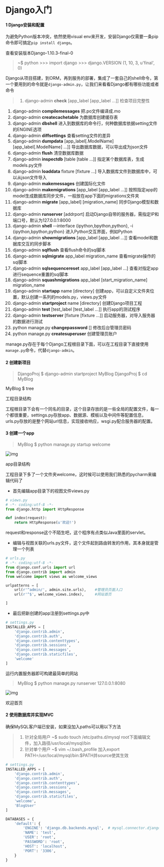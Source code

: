 # Django入门

#### 1 Django安装和配置

为避免Python版本冲突，依然使用visual env来开发，安装Django仅需要一条pip命令即可搞定`pip install django`。

查看安装版本Django-1.10.3-final-0

> ~$ python
> \>>> import django
> \>>> django.VERSION
> (1, 10, 3, u'final', 0)

Django从项目搭建，到ORM，再到服务的部署，集成了一套自己的shell命令，第一个要用到的命令就是`django-admin.py`，让我们来看看Django都有哪些功能或者命令

> 1. django-admin **check** [app_label [app_label ...]]
>    检查项目完整性

1. django-admin **compilemessages**
   把.po文件编译成.mo
2. django-admin **createcachetable**
   为数据库创建缓存表
3. django-admin **dbshell**
   进入到数据库的命令行，何种数据库依据setting文件的ENGINE选项
4. django-admin **diffsettings**
   查看setting文件的差异
5. django-admin **dumpdata** [app_label[.ModelName] [app_label[.ModelName] ...]]
   导出数据库数据，可以导出成为json文件
6. django-admin **flush**
   清空数据库数据
7. django-admin **inspectdb** [table [table ...]]
   指定某个数据库表，生成models.py文件
8. django-admin **loaddata** fixture [fixture ...]
   导入数据库文件到数据库中，可以从json文件导入
9. django-admin **makemessages**
   创建国际化文件
10. django-admin **makemigrations** [app_label [app_label ...]]
    按照指定app的model生成数据库同步文件，一般放在app下面的migrations文件夹
11. django-admin **migrate** [app_label] [migration_name]
    同步Django模型和数据库
12. django-admin **runserver** [addrport]
    启动Django自带的服务器，需指定IP和端口号，默认为127.0.0.1:8000
13. django-admin **shell**
    --interface {ipython,bpython,python}, -i {ipython,bpython,python}
    进入Python交互界面，例如Python
14. django-admin **showmigrations** [app_label [app_label ...]]
    查看model和数据库交互的同步脚本
15. django-admin **sqlflush**
    查看flush命令的sql脚本
16. django-admin **sqlmigrate** app_label migration_name
    查看migrate操作的sql脚本
17. django-admin **sqlsequencereset** app_label [app_label ...]
    查看对指定app进行sequence重置的sql脚本
18. django-admin **squashmigrations** app_label [start_migration_name] migration_name
19. django-admin **startapp** name [directory]
    创建app，可以自定义文件夹位置，默认创建一系列的models.py，views.py文件
20. django-admin **startproject** name [directory]
    创建Django项目工程
21. django-admin **test** [test_label [test_label ...]]
    执行app的测试程序
22. django-admin **testserver** [fixture [fixture ...]]
    启动服务器，对导入服务器的数据进行测试
23. python manage.py **changepassword** [<username>]
    修改后台管理员密码
24. python manage.py **createsuperuser**
    创建管理员账户

manage.py存在于每个Django工程根目录下面，可以在工程目录下直接使用`manage.py`命令，代替`django-admin`。

#### 2 创建新项目

> DjangoProj $ django-admin startproject MyBlog
> DjangoProj $ cd MyBlog

MyBlog $ tree

工程目录结构

工程根目录下会有一个同名的目录，这个目录存放的是一些全局的配置文件，每一个都很重要，settings.py存放app、数据源、模板以及中间件等配置信息，urls.py存放的是整个网站url信息，实现接收响应，wsgi.py配合服务器的配置。

#### 3 创建一个app

> MyBlog $ python manage.py startup welcome

![img](https://upload-images.jianshu.io/upload_images/2683501-773f96b5eceb82b3.png?imageMogr2/auto-orient/strip|imageView2/2/w/226/format/webp)

app目录结构

工程目录下多了一个文件夹welcome，这时候可以使用我们熟悉的pycharm来编辑代码了

- 首先编辑app目录下的视图文件views.py



```python
# views.py
# -*- coding:utf-8 -*-
from django.http import HttpResponse

def index(request):
    return HttpResponse(u'欢迎!')
```

request和response这个不陌生吧，这个程序有点类似Java里面的servlet。

- 编辑与视图关联的urls.py文件，这个文件起到路由转发的作用，其本身就是管理一个列表



```python
# urls.py
# -*- coding:utf-8 -*-
from django.conf.urls import url
from django.contrib import admin
from welcome import views as welcome_views

urlpatterns = [
    url(r'^admin/', admin.site.urls),    #管理员页面入口
    url(r'^$', welcome_views.index),     #网站首页

]
```

- 最后把新创建的app注册到settings.py中



```python
# settings.py
INSTALLED_APPS = [
    'django.contrib.admin',
    'django.contrib.auth',
    'django.contrib.contenttypes',
    'django.contrib.sessions',
    'django.contrib.messages',
    'django.contrib.staticfiles',
    'welcome'
]
```

运行内置服务器即可构建最简单的网站

> MyBlog $ python manage.py runserver 127.0.0.1:8080

![img](https://upload-images.jianshu.io/upload_images/2683501-fbc34ed65fa2780b.png?imageMogr2/auto-orient/strip|imageView2/2/w/452/format/webp)

欢迎首页

#### 2 使用数据库并实现MVC

确保MySQL客户端已安装，如果没加入paths可以用以下方法

> 1. 针对全局用户
>    ~$ sudo touch /etc/paths.d/mysql
>    root下面编辑文件，加入路径/usr/local/mysql/bin
> 2. 针对单个用户
>    ~$ vim ~/.bash_profile
>    加入export PATH=/usr/local/mysql/bin:$PATH并source使其生效



```python
# settings.py
INSTALLED_APPS = [
    'django.contrib.admin',
    'django.contrib.auth',
    'django.contrib.contenttypes',
    'django.contrib.sessions',
    'django.contrib.messages',
    'django.contrib.staticfiles',
    'welcome',
    'BlogUser'
]

DATABASES = {
    'default': {
        'ENGINE': 'django.db.backends.mysql',  # mysql.connector.django
        'NAME': 'test',
        'USER': 'root',
        'PASSWORD': 'root',
        'HOST': 'localhost',
        'PORT': '3306',
    }
}
```